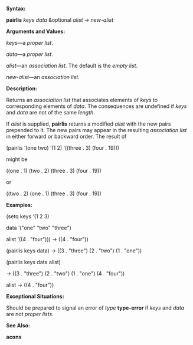  

**Syntax:** 

**pairlis** *keys data* &optional *alist → new-alist* 

**Arguments and Values:** 

*keys*—a *proper list*. 

*data*—a *proper list*. 

*alist*—an *association list*. The default is the *empty list*. 

*new-alist*—an *association list*. 

**Description:** 

Returns an *association list* that associates elements of *keys* to corresponding elements of *data*. The consequences are undefined if *keys* and *data* are not of the same *length*. 

If *alist* is supplied, **pairlis** returns a modified *alist* with the new pairs prepended to it. The new pairs may appear in the resulting *association list* in either forward or backward order. The result of 

(pairlis ’(one two) ’(1 2) ’((three . 3) (four . 19))) 

might be 

((one . 1) (two . 2) (three . 3) (four . 19)) 

or 



 

 

((two . 2) (one . 1) (three . 3) (four . 19)) 

**Examples:** 

(setq keys ’(1 2 3) 

data ’("one" "two" "three") 

alist ’((4 . "four"))) *→* ((4 . "four")) 

(pairlis keys data) *→* ((3 . "three") (2 . "two") (1 . "one")) 

(pairlis keys data alist) 

*→* ((3 . "three") (2 . "two") (1 . "one") (4 . "four")) 

alist *→* ((4 . "four")) 

**Exceptional Situations:** 

Should be prepared to signal an error of *type* **type-error** if *keys* and *data* are not *proper lists*. 

**See Also:** 

**acons** 

